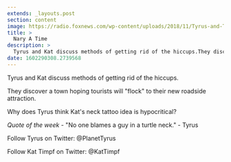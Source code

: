 ```yaml
--- 
extends: _layouts.post 
section: content 
image: https://radio.foxnews.com/wp-content/uploads/2018/11/Tyrus-and-Timpf-Featured-Image-600x450.jpg 
title: > 
  Nary A Time 
description: > 
  Tyrus and Kat discuss methods of getting rid of the hiccups.They discover a town hoping tourists will "flock" to their new roadside attraction.Why does Tyrus think Kat's neck tattoo idea is hypocritical?*Quote of the week* - "No one blames a guy in a turtle neck."- TyrusFollow Tyrus on Twitter: @PlanetTyrusFollow Kat Timpf on Twitter: @KatTimpf 
date: 1602290308.2739568 
--- 
```

Tyrus and Kat discuss methods of getting rid of the hiccups.

They discover a town hoping tourists will "flock" to their new roadside attraction.

Why does Tyrus think Kat's neck tattoo idea is hypocritical?

*Quote of the week* - "No one blames a guy in a turtle neck." - Tyrus

Follow Tyrus on Twitter: @PlanetTyrus

Follow Kat Timpf on Twitter: @KatTimpf